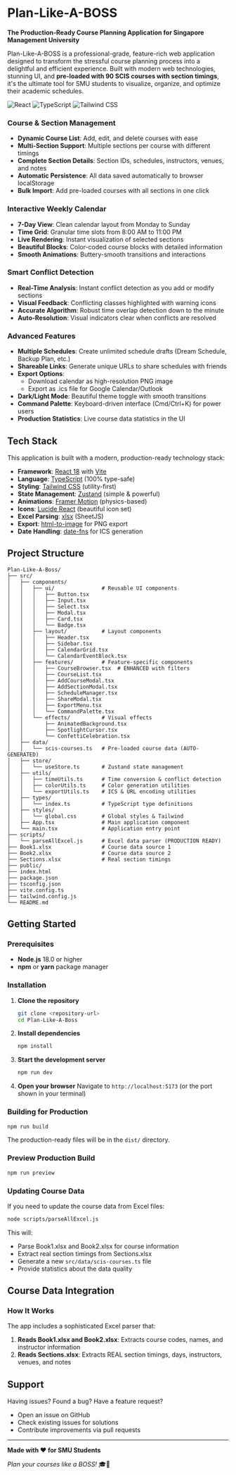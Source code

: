 # Plan-Like-A-BOSS

**The Production-Ready Course Planning Application for Singapore Management University**

Plan-Like-A-BOSS is a professional-grade, feature-rich web application designed to transform the stressful course planning process into a delightful and efficient experience. Built with modern web technologies, stunning UI, and **pre-loaded with 90 SCIS courses with section timings**, it's the ultimate tool for SMU students to visualize, organize, and optimize their academic schedules.

![React](https://img.shields.io/badge/Built%20with-React-61dafb?style=for-the-badge&logo=react)
![TypeScript](https://img.shields.io/badge/TypeScript-007acc?style=for-the-badge&logo=typescript&logoColor=white)
![Tailwind CSS](https://img.shields.io/badge/Tailwind-38bdf8?style=for-the-badge&logo=tailwind-css&logoColor=white)


### Course & Section Management
- **Dynamic Course List**: Add, edit, and delete courses with ease
- **Multi-Section Support**: Multiple sections per course with different timings
- **Complete Section Details**: Section IDs, schedules, instructors, venues, and notes
- **Automatic Persistence**: All data saved automatically to browser localStorage
- **Bulk Import**: Add pre-loaded courses with all sections in one click

### Interactive Weekly Calendar
- **7-Day View**: Clean calendar layout from Monday to Sunday
- **Time Grid**: Granular time slots from 8:00 AM to 11:00 PM
- **Live Rendering**: Instant visualization of selected sections
- **Beautiful Blocks**: Color-coded course blocks with detailed information
- **Smooth Animations**: Buttery-smooth transitions and interactions

### Smart Conflict Detection
- **Real-Time Analysis**: Instant conflict detection as you add or modify sections
- **Visual Feedback**: Conflicting classes highlighted with warning icons
- **Accurate Algorithm**: Robust time overlap detection down to the minute
- **Auto-Resolution**: Visual indicators clear when conflicts are resolved

### Advanced Features
- **Multiple Schedules**: Create unlimited schedule drafts (Dream Schedule, Backup Plan, etc.)
- **Shareable Links**: Generate unique URLs to share schedules with friends
- **Export Options**:
  - Download calendar as high-resolution PNG image
  - Export as .ics file for Google Calendar/Outlook
- **Dark/Light Mode**: Beautiful theme toggle with smooth transitions
- **Command Palette**: Keyboard-driven interface (Cmd/Ctrl+K) for power users
- **Production Statistics**: Live course data statistics in the UI

## Tech Stack

This application is built with a modern, production-ready technology stack:

- **Framework**: [React 18](https://react.dev/) with [Vite](https://vitejs.dev/)
- **Language**: [TypeScript](https://www.typescriptlang.org/) (100% type-safe)
- **Styling**: [Tailwind CSS](https://tailwindcss.com/) (utility-first)
- **State Management**: [Zustand](https://github.com/pmndrs/zustand) (simple & powerful)
- **Animations**: [Framer Motion](https://www.framer.com/motion/) (physics-based)
- **Icons**: [Lucide React](https://lucide.dev/) (beautiful icon set)
- **Excel Parsing**: [xlsx](https://www.npmjs.com/package/xlsx) (SheetJS)
- **Export**: [html-to-image](https://github.com/bubkoo/html-to-image) for PNG export
- **Date Handling**: [date-fns](https://date-fns.org/) for ICS generation

## Project Structure

```
Plan-Like-A-Boss/
├── src/
│   ├── components/
│   │   ├── ui/               # Reusable UI components
│   │   │   ├── Button.tsx
│   │   │   ├── Input.tsx
│   │   │   ├── Select.tsx
│   │   │   ├── Modal.tsx
│   │   │   ├── Card.tsx
│   │   │   └── Badge.tsx
│   │   ├── layout/           # Layout components
│   │   │   ├── Header.tsx
│   │   │   ├── Sidebar.tsx
│   │   │   ├── CalendarGrid.tsx
│   │   │   └── CalendarEventBlock.tsx
│   │   ├── features/         # Feature-specific components
│   │   │   ├── CourseBrowser.tsx  # ENHANCED with filters
│   │   │   ├── CourseList.tsx
│   │   │   ├── AddCourseModal.tsx
│   │   │   ├── AddSectionModal.tsx
│   │   │   ├── ScheduleManager.tsx
│   │   │   ├── ShareModal.tsx
│   │   │   ├── ExportMenu.tsx
│   │   │   └── CommandPalette.tsx
│   │   └── effects/          # Visual effects
│   │       ├── AnimatedBackground.tsx
│   │       ├── SpotlightCursor.tsx
│   │       └── ConfettiCelebration.tsx
│   ├── data/
│   │   └── scis-courses.ts   # Pre-loaded course data (AUTO-GENERATED)
│   ├── store/
│   │   └── useStore.ts       # Zustand state management
│   ├── utils/
│   │   ├── timeUtils.ts      # Time conversion & conflict detection
│   │   ├── colorUtils.ts     # Color generation utilities
│   │   └── exportUtils.ts    # ICS & URL encoding utilities
│   ├── types/
│   │   └── index.ts          # TypeScript type definitions
│   ├── styles/
│   │   └── global.css        # Global styles & Tailwind
│   ├── App.tsx               # Main application component
│   └── main.tsx              # Application entry point
├── scripts/
│   └── parseAllExcel.js      # Excel data parser (PRODUCTION READY)
├── Book1.xlsx                # Course data source 1
├── Book2.xlsx                # Course data source 2
├── Sections.xlsx             # Real section timings
├── public/
├── index.html
├── package.json
├── tsconfig.json
├── vite.config.ts
├── tailwind.config.js
└── README.md
```

## Getting Started

### Prerequisites

- **Node.js** 18.0 or higher
- **npm** or **yarn** package manager

### Installation

1. **Clone the repository**
   ```bash
   git clone <repository-url>
   cd Plan-Like-A-Boss
   ```

2. **Install dependencies**
   ```bash
   npm install
   ```

3. **Start the development server**
   ```bash
   npm run dev
   ```

4. **Open your browser**
   Navigate to `http://localhost:5173` (or the port shown in your terminal)

### Building for Production

```bash
npm run build
```

The production-ready files will be in the `dist/` directory.

### Preview Production Build

```bash
npm run preview
```

### Updating Course Data

If you need to update the course data from Excel files:

```bash
node scripts/parseAllExcel.js
```

This will:
- Parse Book1.xlsx and Book2.xlsx for course information
- Extract real section timings from Sections.xlsx
- Generate a new `src/data/scis-courses.ts` file
- Provide statistics about the data quality


## Course Data Integration

### How It Works

The app includes a sophisticated Excel parser that:

1. **Reads Book1.xlsx and Book2.xlsx**: Extracts course codes, names, and instructor information
2. **Reads Sections.xlsx**: Extracts REAL section timings, days, instructors, venues, and notes

## Support

Having issues? Found a bug? Have a feature request?

- Open an issue on GitHub
- Check existing issues for solutions
- Contribute improvements via pull requests

---

**Made with ❤️ for SMU Students**

*Plan your courses like a BOSS!* 🎓🚀
